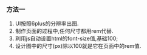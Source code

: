 ### 方法一
1. UI按照6plus的分辨率出图.
2. 制作页面的过程中,任何尺寸都用rem代替.
3. 利用js自动设置html的font-size值,基础100;
4. 设计图中的尺寸(px)除以100就是它在页面中的rem值.
